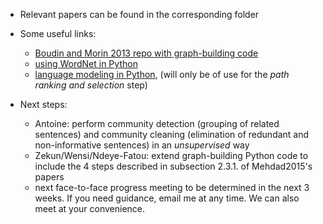 * Relevant papers can be found in the corresponding folder

* Some useful links:

  * [Boudin and Morin 2013 repo with graph-building code](https://github.com/boudinfl/takahe)
  * [using WordNet in Python](http://www.nltk.org/howto/wordnet.html)
  * [language modeling in Python](http://www.nltk.org/api/nltk.model.html), (will only be of use for the *path ranking and selection* step)
  
* Next steps:

  * Antoine: perform community detection (grouping of related sentences) and community cleaning (elimination of redundant and non-informative sentences) in an *unsupervised* way
  * Zekun/Wensi/Ndeye-Fatou: extend graph-building Python code to include the 4 steps described in subsection 2.3.1. of Mehdad2015's papers
  * next face-to-face progress meeting to be determined in the next 3 weeks. If you need guidance, email me at any time. We can also meet at your convenience.

